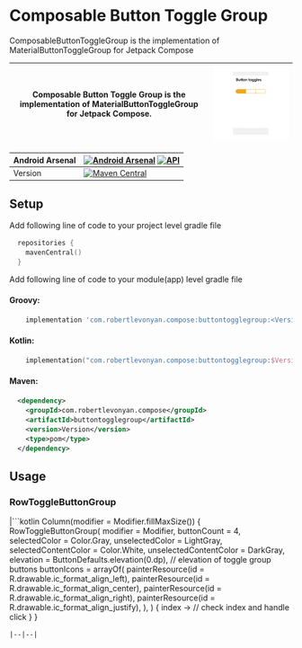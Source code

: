 # Composable Button Toggle Group
ComposableButtonToggleGroup is the implementation of MaterialButtonToggleGroup for Jetpack Compose

|Composable Button Toggle Group is the implementation of MaterialButtonToggleGroup for Jetpack Compose.|<img src="https://github.com/robertlevonyan/composable-button-toggle-group/blob/main/images/btg.png"  width="500" />|
|----------------------------------------------------------------------------------------------|-----------|

|Android Arsenal|[![Android Arsenal](https://img.shields.io/badge/Android%20Arsenal-Material%20Chip%20View-yellow.svg?style=flat-square)](https://android-arsenal.com/details/1/5396) [![API](https://img.shields.io/badge/API-21%2B-yellow.svg?style=flat-square)](https://android-arsenal.com/api?level=21)|
|--------------------|--------------------|
|Version|[![Maven Central](https://maven-badges.herokuapp.com/maven-central/com.robertlevonyan.compose/buttontogglegroup/badge.svg)](https://maven-badges.herokuapp.com/maven-central/com.robertlevonyan.compose/buttontogglegroup)|

## Setup

Add following line of code to your project level gradle file

```kotlin
  repositories {
    mavenCentral()
  }
```

Add following line of code to your module(app) level gradle file

#### Groovy:

```groovy
    implementation 'com.robertlevonyan.compose:buttontogglegroup:<Version>'
```

#### Kotlin:

```kotlin
    implementation("com.robertlevonyan.compose:buttontogglegroup:$Version")
```

#### Maven:

```xml
  <dependency>
    <groupId>com.robertlevonyan.compose</groupId>
    <artifactId>buttontogglegroup</artifactId>
    <version>Version</version>
    <type>pom</type>
  </dependency>
```

## Usage

### RowToggleButtonGroup
|```kotlin
  Column(modifier = Modifier.fillMaxSize()) {
    RowToggleButtonGroup(
      modifier = Modifier,
      buttonCount = 4,
      selectedColor = Color.Gray,
      unselectedColor = LightGray,
      selectedContentColor = Color.White,
      unselectedContentColor = DarkGray,
      elevation = ButtonDefaults.elevation(0.dp), // elevation of toggle group buttons
      buttonIcons = arrayOf(
              painterResource(id = R.drawable.ic_format_align_left),
              painterResource(id = R.drawable.ic_format_align_center),
              painterResource(id = R.drawable.ic_format_align_right),
              painterResource(id = R.drawable.ic_format_align_justify),
            ),
    ) { index ->
      // check index and handle click
    }
  }
```|![alt text](https://github.com/robertlevonyan/composable-button-toggle-group/blob/main/images/row.png)|
|--|--|
